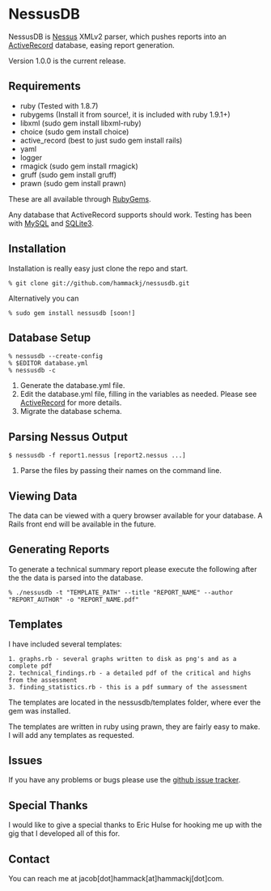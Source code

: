 NessusDB
===

NessusDB is [Nessus](http://www.nessus.org) XMLv2 parser, which pushes reports into an [ActiveRecord](http://api.rubyonrails.org/classes/ActiveRecord/Base.html) database, easing report generation. 

Version 1.0.0 is the current release.

Requirements
---

* ruby (Tested with 1.8.7)
* rubygems (Install it from source!, it is included with ruby 1.9.1+)
* libxml (sudo gem install libxml-ruby)
* choice (sudo gem install choice)
* active_record (best to just sudo gem install rails)
* yaml 
* logger
* rmagick (sudo gem install rmagick)
* gruff (sudo gem install gruff)
* prawn (sudo gem install prawn)

These are all available through [RubyGems](http://rubygems.org/).

Any database that ActiveRecord supports should work. Testing has been with [MySQL](http://www.mysql.com/) and [SQLite3](http://sqlite.org/). 

Installation
---
Installation is really easy just clone the repo and start.

	% git clone git://github.com/hammackj/nessusdb.git
	
Alternatively you can 

	% sudo gem install nessusdb [soon!]

Database Setup
---

	% nessusdb --create-config
	% $EDITOR database.yml
	% nessusdb -c

1. Generate the database.yml file.
2. Edit the database.yml file, filling in the variables as needed. Please see [ActiveRecord](http://api.rubyonrails.org/classes/ActiveRecord/Base.html) for more details.
3. Migrate the database schema.


Parsing Nessus Output
---

	$ nessusdb -f report1.nessus [report2.nessus ...]

1. Parse the files by passing their names on the command line.


Viewing Data
---
The data can be viewed with a query browser available for your database. A Rails front end will be available in the future.

Generating Reports
---
To generate a technical summary report please execute the following after the the data is parsed into the database.

	% ./nessusdb -t "TEMPLATE_PATH" --title "REPORT_NAME" --author "REPORT_AUTHOR" -o "REPORT_NAME.pdf"
	
Templates
---
I have included several templates:

	1. graphs.rb - several graphs written to disk as png's and as a complete pdf
	2. technical_findings.rb - a detailed pdf of the critical and highs from the assessment
	3. finding_statistics.rb - this is a pdf summary of the assessment
	
The templates are located in the nessusdb/templates folder, where ever the gem was installed.

The templates are written in ruby using prawn, they are fairly easy to make. I will add any templates as requested.

Issues
---
If you have any problems or bugs please use the [github issue tracker](http://github.com/hammackj/nessusdb/issues).

Special Thanks
---
I would like to give a special thanks to Eric Hulse for hooking me up with the gig that I developed all of this for.

Contact
---
You can reach me at jacob[dot]hammack[at]hammackj[dot]com.

